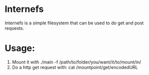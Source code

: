# Internefs

Internefs is a simple filesystem that can be used to do get and post requests.

# Usage:

1. Mount it with ./main -f /path/to/folder/you/want/it/to/mount/in/
2. Do a http get request with: cat /mountpoint/get/encodedURL


